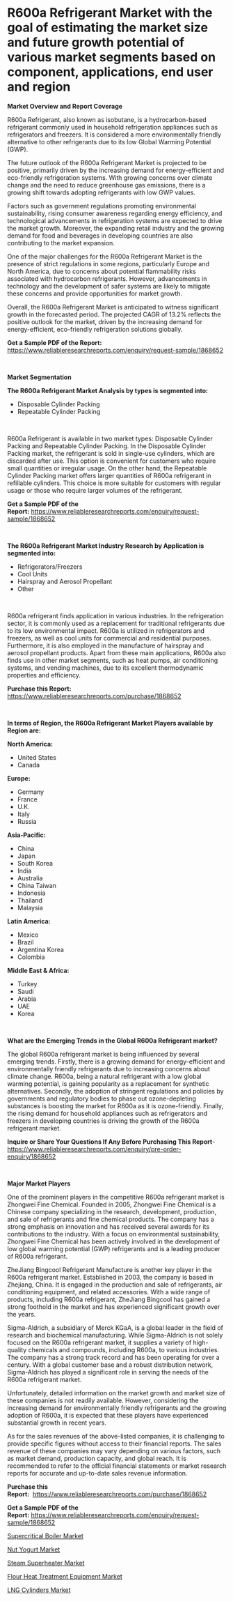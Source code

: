 <p><h1>R600a Refrigerant Market with the goal of estimating the market size and future growth potential of various market segments based on component, applications, end user and region</h1></p><p><strong>Market Overview and Report Coverage</strong></p>
<p><p>R600a Refrigerant, also known as isobutane, is a hydrocarbon-based refrigerant commonly used in household refrigeration appliances such as refrigerators and freezers. It is considered a more environmentally friendly alternative to other refrigerants due to its low Global Warming Potential (GWP).</p><p>The future outlook of the R600a Refrigerant Market is projected to be positive, primarily driven by the increasing demand for energy-efficient and eco-friendly refrigeration systems. With growing concerns over climate change and the need to reduce greenhouse gas emissions, there is a growing shift towards adopting refrigerants with low GWP values.</p><p>Factors such as government regulations promoting environmental sustainability, rising consumer awareness regarding energy efficiency, and technological advancements in refrigeration systems are expected to drive the market growth. Moreover, the expanding retail industry and the growing demand for food and beverages in developing countries are also contributing to the market expansion.</p><p>One of the major challenges for the R600a Refrigerant Market is the presence of strict regulations in some regions, particularly Europe and North America, due to concerns about potential flammability risks associated with hydrocarbon refrigerants. However, advancements in technology and the development of safer systems are likely to mitigate these concerns and provide opportunities for market growth.</p><p>Overall, the R600a Refrigerant Market is anticipated to witness significant growth in the forecasted period. The projected CAGR of 13.2% reflects the positive outlook for the market, driven by the increasing demand for energy-efficient, eco-friendly refrigeration solutions globally.</p></p>
<p><strong>Get a Sample PDF of the Report:</strong> <a href="https://www.reliableresearchreports.com/enquiry/request-sample/1868652">https://www.reliableresearchreports.com/enquiry/request-sample/1868652</a></p>
<p>&nbsp;</p>
<p><strong>Market Segmentation</strong></p>
<p><strong>The R600a Refrigerant Market Analysis by types is segmented into:</strong></p>
<p><ul><li>Disposable Cylinder Packing</li><li>Repeatable Cylinder Packing</li></ul></p>
<p>&nbsp;</p>
<p><p>R600a Refrigerant is available in two market types: Disposable Cylinder Packing and Repeatable Cylinder Packing. In the Disposable Cylinder Packing market, the refrigerant is sold in single-use cylinders, which are discarded after use. This option is convenient for customers who require small quantities or irregular usage. On the other hand, the Repeatable Cylinder Packing market offers larger quantities of R600a refrigerant in refillable cylinders. This choice is more suitable for customers with regular usage or those who require larger volumes of the refrigerant.</p></p>
<p><strong>Get a Sample PDF of the Report:</strong>&nbsp;<a href="https://www.reliableresearchreports.com/enquiry/request-sample/1868652">https://www.reliableresearchreports.com/enquiry/request-sample/1868652</a></p>
<p>&nbsp;</p>
<p><strong>The R600a Refrigerant Market Industry Research by Application is segmented into:</strong></p>
<p><ul><li>Refrigerators/Freezers</li><li>Cool Units</li><li>Hairspray and Aerosol Propellant</li><li>Other</li></ul></p>
<p>&nbsp;</p>
<p><p>R600a refrigerant finds application in various industries. In the refrigeration sector, it is commonly used as a replacement for traditional refrigerants due to its low environmental impact. R600a is utilized in refrigerators and freezers, as well as cool units for commercial and residential purposes. Furthermore, it is also employed in the manufacture of hairspray and aerosol propellant products. Apart from these main applications, R600a also finds use in other market segments, such as heat pumps, air conditioning systems, and vending machines, due to its excellent thermodynamic properties and efficiency.</p></p>
<p><strong>Purchase this Report:</strong>&nbsp; <a href="https://www.reliableresearchreports.com/purchase/1868652">https://www.reliableresearchreports.com/purchase/1868652</a></p>
<p>&nbsp;</p>
<p><strong>In terms of Region, the R600a Refrigerant Market Players available by Region are:</strong></p>
<p>
    <p> <strong> North America: </strong>
        <ul>
            <li>United States</li>
            <li>Canada</li>
        </ul>
        </p> 
    <p> <strong> Europe: </strong>
        <ul>
            <li>Germany</li>
            <li>France</li>
            <li>U.K.</li>
            <li>Italy</li>
            <li>Russia</li>
        </ul>
        </p> 
    <p> <strong> Asia-Pacific: </strong>
        <ul>
            <li>China</li>
            <li>Japan</li>
            <li>South Korea</li>
            <li>India</li>
            <li>Australia</li>
            <li>China Taiwan</li>
            <li>Indonesia</li>
            <li>Thailand</li>
            <li>Malaysia</li>
        </ul>
        </p> 
    <p> <strong> Latin America: </strong>
        <ul>
            <li>Mexico</li>
            <li>Brazil</li>
            <li>Argentina Korea</li>
            <li>Colombia</li>
        </ul>
        </p> 
    <p> <strong> Middle East & Africa: </strong>
        <ul>
            <li>Turkey</li>
            <li>Saudi</li>
            <li>Arabia</li>
            <li>UAE</li>
            <li>Korea</li>
        </ul>
    </p>
    </p>
<p>&nbsp;</p>
<p><strong>What are the Emerging Trends in the Global R600a Refrigerant market?</strong></p>
<p><p>The global R600a refrigerant market is being influenced by several emerging trends. Firstly, there is a growing demand for energy-efficient and environmentally friendly refrigerants due to increasing concerns about climate change. R600a, being a natural refrigerant with a low global warming potential, is gaining popularity as a replacement for synthetic alternatives. Secondly, the adoption of stringent regulations and policies by governments and regulatory bodies to phase out ozone-depleting substances is boosting the market for R600a as it is ozone-friendly. Finally, the rising demand for household appliances such as refrigerators and freezers in developing countries is driving the growth of the R600a refrigerant market.</p></p>
<p><strong>Inquire or Share Your Questions If Any Before Purchasing This Report</strong>- <a href="https://www.reliableresearchreports.com/enquiry/pre-order-enquiry/1868652">https://www.reliableresearchreports.com/enquiry/pre-order-enquiry/1868652</a></p>
<p>&nbsp;</p>
<p><strong>Major Market Players</strong></p>
<p><p>One of the prominent players in the competitive R600a refrigerant market is Zhongwei Fine Chemical. Founded in 2005, Zhongwei Fine Chemical is a Chinese company specializing in the research, development, production, and sale of refrigerants and fine chemical products. The company has a strong emphasis on innovation and has received several awards for its contributions to the industry. With a focus on environmental sustainability, Zhongwei Fine Chemical has been actively involved in the development of low global warming potential (GWP) refrigerants and is a leading producer of R600a refrigerant. </p><p>ZheJiang Bingcool Refrigerant Manufacture is another key player in the R600a refrigerant market. Established in 2003, the company is based in Zhejiang, China. It is engaged in the production and sale of refrigerants, air conditioning equipment, and related accessories. With a wide range of products, including R600a refrigerant, ZheJiang Bingcool has gained a strong foothold in the market and has experienced significant growth over the years.</p><p>Sigma-Aldrich, a subsidiary of Merck KGaA, is a global leader in the field of research and biochemical manufacturing. While Sigma-Aldrich is not solely focused on the R600a refrigerant market, it supplies a variety of high-quality chemicals and compounds, including R600a, to various industries. The company has a strong track record and has been operating for over a century. With a global customer base and a robust distribution network, Sigma-Aldrich has played a significant role in serving the needs of the R600a refrigerant market.</p><p>Unfortunately, detailed information on the market growth and market size of these companies is not readily available. However, considering the increasing demand for environmentally friendly refrigerants and the growing adoption of R600a, it is expected that these players have experienced substantial growth in recent years.</p><p>As for the sales revenues of the above-listed companies, it is challenging to provide specific figures without access to their financial reports. The sales revenue of these companies may vary depending on various factors, such as market demand, production capacity, and global reach. It is recommended to refer to the official financial statements or market research reports for accurate and up-to-date sales revenue information.</p></p>
<p><strong>Purchase this Report:</strong>&nbsp;&nbsp;<a href="https://www.reliableresearchreports.com/purchase/1868652">https://www.reliableresearchreports.com/purchase/1868652</a></p>
<p></p>
<p><strong>Get a Sample PDF of the Report:</strong>&nbsp;<a href="https://www.reliableresearchreports.com/enquiry/request-sample/1868652">https://www.reliableresearchreports.com/enquiry/request-sample/1868652</a></p>
<p><p><a href="https://medium.com/@humanhydrohq/supercritical-boiler-market-size-market-outlook-and-market-forecast-2023-to-2030-479362291e0e">Supercritical Boiler Market</a></p><p><a href="https://medium.com/@jackytorphy/nut-yogurt-market-analysis-its-cagr-market-segmentation-and-global-industry-overview-7acb8f43f30c">Nut Yogurt Market</a></p><p><a href="https://medium.com/@reportmines/steam-superheater-market-size-reveals-the-best-marketing-channels-in-global-industry-e95d72107f8c">Steam Superheater Market</a></p><p><a href="https://medium.com/@the.strong.zer0/flour-heat-treatment-equipment-market-furnishes-information-on-market-share-market-trends-and-aba35b926512">Flour Heat Treatment Equipment Market</a></p><p><a href="https://medium.com/@viksingh034/lng-cylinders-market-furnishes-information-on-market-share-market-trends-and-market-growth-bbe23f37b81e">LNG Cylinders Market</a></p></p>